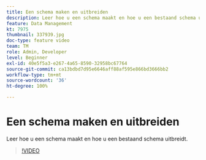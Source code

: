 ```yaml
---
title: Een schema maken en uitbreiden
description: Leer hoe u een schema maakt en hoe u een bestaand schema uitbreidt.
feature: Data Management
kt: 7975
thumbnail: 337939.jpg
doc-type: feature video
team: TM
role: Admin, Developer
level: Beginner
exl-id: 40e5f5a3-e267-4a65-8590-32958bc67764
source-git-commit: ca13bdbd7d95e6646aff88af595e866bd3666bb2
workflow-type: tm+mt
source-wordcount: '36'
ht-degree: 100%

---
```


# Een schema maken en uitbreiden

Leer hoe u een schema maakt en hoe u een bestaand schema uitbreidt.

>[!VIDEO](https://video.tv.adobe.com/v/337939?quality=12)
